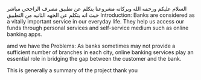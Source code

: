 السلام عليكم ورحمه الله وبركاته
مشروعنا يتكلم عن تطبيق مصرف الراجحي مباشر
حيث انه يتكلم عن الجهه الثانيه من التطبيق 
Introduction:
Banks are considered as a vitally important 
service in our everyday life. They help us 
access our funds through personal services and 
self-service medium such as online banking 
apps.

amd we have the  Problems:
As banks sometimes may not provide a 
sufficient number of branches in each city, 
online banking services play an essential role 
in bridging the gap between the customer and 
the bank.

 This is generally a summary of the project 
 thank you

